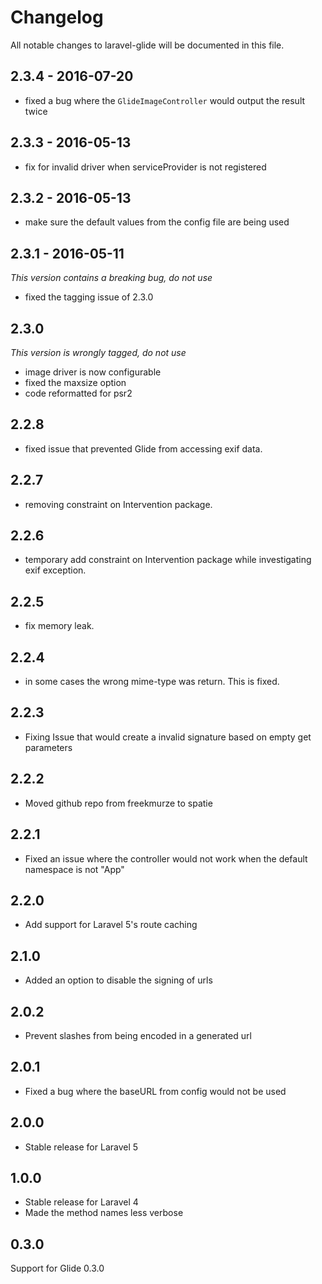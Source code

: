 # Changelog

All notable changes to laravel-glide will be documented in this file.

## 2.3.4 - 2016-07-20

- fixed a bug where the `GlideImageController` would output the result twice

## 2.3.3 - 2016-05-13

- fix for invalid driver when serviceProvider is not registered

## 2.3.2 - 2016-05-13

- make sure the default values from the config file are being used

## 2.3.1 - 2016-05-11
*This version contains a breaking bug, do not use*

- fixed the tagging issue of 2.3.0

## 2.3.0
*This version is wrongly tagged, do not use*

- image driver is now configurable
- fixed the maxsize option
- code reformatted for psr2

## 2.2.8
- fixed issue that prevented Glide from accessing exif data.

## 2.2.7
- removing constraint on Intervention package.

## 2.2.6
- temporary add constraint on Intervention package while investigating exif exception.

## 2.2.5
- fix memory leak.

## 2.2.4
- in some cases the wrong mime-type was return. This is fixed.

## 2.2.3
- Fixing Issue that would create a invalid signature based on empty get parameters

## 2.2.2
- Moved github repo from freekmurze to spatie

## 2.2.1
- Fixed an issue where the controller would not work when the default namespace is not "App"

## 2.2.0
- Add support for Laravel 5's route caching

## 2.1.0
- Added an option to disable the signing of urls

## 2.0.2
- Prevent slashes from being encoded in a generated url

## 2.0.1
- Fixed a bug where the baseURL from config would not be used

## 2.0.0
- Stable release for Laravel 5

## 1.0.0
- Stable release for Laravel 4
- Made the method names less verbose

## 0.3.0
Support for Glide 0.3.0
